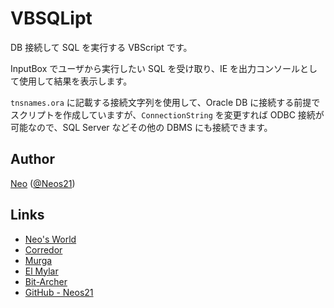 # VBSQLipt

DB 接続して SQL を実行する VBScript です。

InputBox でユーザから実行したい SQL を受け取り、IE を出力コンソールとして使用して結果を表示します。

`tnsnames.ora` に記載する接続文字列を使用して、Oracle DB に接続する前提でスクリプトを作成していますが、`ConnectionString` を変更すれば ODBC 接続が可能なので、SQL Server などその他の DBMS にも接続できます。


## Author

[Neo](http://neo.s21.xrea.com/) ([@Neos21](https://twitter.com/Neos21))


## Links

- [Neo's World](http://neo.s21.xrea.com/)
- [Corredor](http://neos21.hatenablog.com/)
- [Murga](http://neos21.hatenablog.jp/)
- [El Mylar](http://neos21.hateblo.jp/)
- [Bit-Archer](http://bit-archer.hatenablog.com/)
- [GitHub - Neos21](https://github.com/Neos21/)
